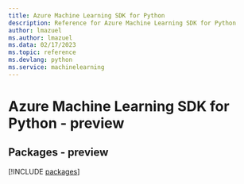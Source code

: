 ```yaml
---
title: Azure Machine Learning SDK for Python
description: Reference for Azure Machine Learning SDK for Python
author: lmazuel
ms.author: lmazuel
ms.data: 02/17/2023
ms.topic: reference
ms.devlang: python
ms.service: machinelearning
---
```

# Azure Machine Learning SDK for Python - preview
## Packages - preview
[!INCLUDE [packages](machine-learning-index.md)]